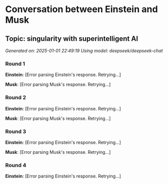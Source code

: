 # Conversation between Einstein and Musk
## Topic: singularity with superintelligent AI
*Generated on: 2025-01-01 22:49:19*
*Using model: deepseek/deepseek-chat*


### Round 1

**Einstein**: [Error parsing Einstein's response. Retrying...]

**Musk**: [Error parsing Musk's response. Retrying...]

### Round 2

**Einstein**: [Error parsing Einstein's response. Retrying...]

**Musk**: [Error parsing Musk's response. Retrying...]

### Round 3

**Einstein**: [Error parsing Einstein's response. Retrying...]

**Musk**: [Error parsing Musk's response. Retrying...]

### Round 4

**Einstein**: [Error parsing Einstein's response. Retrying...]

